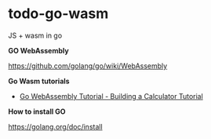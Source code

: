 # todo-go-wasm

JS + wasm in go

**GO WebAssembly**

https://github.com/golang/go/wiki/WebAssembly

**Go Wasm tutorials**

* [Go WebAssembly Tutorial - Building a Calculator Tutorial](https://tutorialedge.net/golang/go-webassembly-tutorial/)

**How to install GO**

https://golang.org/doc/install
